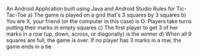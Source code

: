 An Android Application built using Java and Android Studio
Rules for Tic-Tac-Toe
a) The game is played on a grid that's 3 squares by 3 squares
b) You are X, your friend (or the computer in this case) is O. Players take turns putting their marks in empty squares
c) The first player to get 3 of her marks in a row (up, down, across, or diagonally) is the winner
d) When all 9 squares are full, the game is over. If no player has 3 marks in a row, the game ends in a tie

